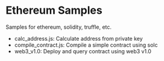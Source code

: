 # Ethereum Samples

Samples for ethereum, solidity, truffle, etc.

* calc_address.js: Calculate address from private key
* compile_contract.js: Compile a simple contract using solc
* web3_v1.0: Deploy and query contract using web3 v1.0
